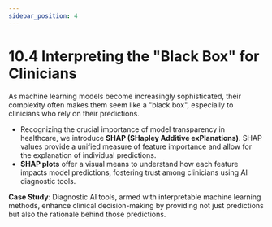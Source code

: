 ```yaml
---
sidebar_position: 4
---
```


# 10.4 Interpreting the "Black Box" for Clinicians

As machine learning models become increasingly sophisticated, their complexity often makes them seem like a "black box", especially to clinicians who rely on their predictions.

- Recognizing the crucial importance of model transparency in healthcare, we introduce **SHAP (SHapley Additive exPlanations)**. SHAP values provide a unified measure of feature importance and allow for the explanation of individual predictions.
- **SHAP plots** offer a visual means to understand how each feature impacts model predictions, fostering trust among clinicians using AI diagnostic tools.

**Case Study**: Diagnostic AI tools, armed with interpretable machine learning methods, enhance clinical decision-making by providing not just predictions but also the rationale behind those predictions.
